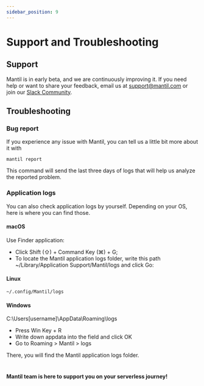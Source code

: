 ```yaml
---
sidebar_position: 9
---
```


# Support and Troubleshooting

## Support

Mantil is in early beta, and we are continuously improving it. If you need help or want to share your feedback, email us at [support@mantil.com](mailto:support@mantil.com?subject=Mantil%20feedback) or join our [Slack Community](https://join.slack.com/t/mantilcommunity/shared_invite/zt-z3iy0lsn-7zD_6nqEucsgygTvHmnxAw).

## Troubleshooting

### Bug report

If you experience any issue with Mantil, you can tell us a little bit more about it with
```
mantil report
``` 
This command will send the last three days of logs that will help us analyze the reported problem. 

### Application logs

You can also check application logs by yourself. Depending on your OS, here is where you can find those. 

#### macOS

Use Finder application:

* Click Shift (⇧) + Command Key (⌘) + G;
* To locate the Mantil application logs folder, write this path ~/Library/Application Support/Mantil/logs and click Go:


#### Linux

```
~/.config/Mantil/logs
```


#### Windows

C:\Users\[username]\AppData\Roaming\logs

* Press Win Key + R
* Write down appdata into the field and click OK
* Go to Roaming > Mantil > logs

There, you will find the Mantil application logs folder.

#
**Mantil team is here to support you on your serverless journey!**
#


